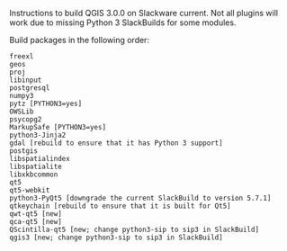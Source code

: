 Instructions to build QGIS 3.0.0 on Slackware current. Not all plugins will work
due to missing Python 3 SlackBuilds for some modules.

Build packages in the following order:
```
freexl
geos
proj
libinput
postgresql
numpy3
pytz [PYTHON3=yes]
OWSLib
psycopg2
MarkupSafe [PYTHON3=yes]
python3-Jinja2
gdal [rebuild to ensure that it has Python 3 support]
postgis
libspatialindex
libspatialite
libxkbcommon
qt5
qt5-webkit
python3-PyQt5 [downgrade the current SlackBuild to version 5.7.1]
qtkeychain [rebuild to ensure that it is built for Qt5]
qwt-qt5 [new]
qca-qt5 [new]
QScintilla-qt5 [new; change python3-sip to sip3 in SlackBuild]
qgis3 [new; change python3-sip to sip3 in SlackBuild]
```
